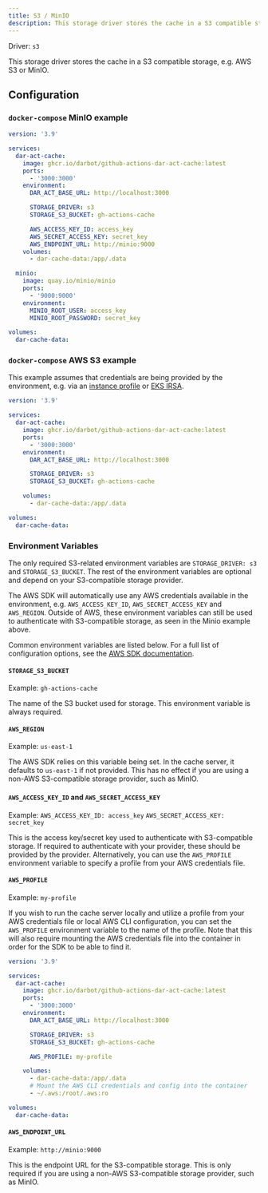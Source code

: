 ```yaml
---
title: S3 / MinIO
description: This storage driver stores the cache in a S3 compatible storage, e.g. AWS S3 or MinIO.
---
```


Driver: `s3`

This storage driver stores the cache in a S3 compatible storage, e.g. AWS S3 or MinIO.

## Configuration

### `docker-compose` MinIO example

```yaml [docker-compose.yml]
version: '3.9'

services:
  dar-act-cache:
    image: ghcr.io/darbot/github-actions-dar-act-cache:latest
    ports:
      - '3000:3000'
    environment:
      DAR_ACT_BASE_URL: http://localhost:3000

      STORAGE_DRIVER: s3
      STORAGE_S3_BUCKET: gh-actions-cache

      AWS_ACCESS_KEY_ID: access_key
      AWS_SECRET_ACCESS_KEY: secret_key
      AWS_ENDPOINT_URL: http://minio:9000
    volumes:
      - dar-cache-data:/app/.data

  minio:
    image: quay.io/minio/minio
    ports:
      - '9000:9000'
    environment:
      MINIO_ROOT_USER: access_key
      MINIO_ROOT_PASSWORD: secret_key

volumes:
  dar-cache-data:
```

### `docker-compose` AWS S3 example

This example assumes that credentials are being provided by the environment, e.g. via an [instance profile](https://docs.aws.amazon.com/IAM/latest/UserGuide/id_roles_use_switch-role-ec2_instance-profiles.html) or [EKS IRSA](https://docs.aws.amazon.com/eks/latest/userguide/iam-roles-for-service-accounts.html).

```yaml [docker-compose.yml]
version: '3.9'

services:
  dar-act-cache:
    image: ghcr.io/darbot/github-actions-dar-act-cache:latest
    ports:
      - '3000:3000'
    environment:
      DAR_ACT_BASE_URL: http://localhost:3000

      STORAGE_DRIVER: s3
      STORAGE_S3_BUCKET: gh-actions-cache

    volumes:
      - dar-cache-data:/app/.data

volumes:
  dar-cache-data:
```

### Environment Variables

The only required S3-related environment variables are `STORAGE_DRIVER: s3` and `STORAGE_S3_BUCKET`. The rest of the environment variables are optional and depend on your S3-compatible storage provider.

The AWS SDK will automatically use any AWS credentials available in the environment, e.g. `AWS_ACCESS_KEY_ID`, `AWS_SECRET_ACCESS_KEY` and `AWS_REGION`. Outside of AWS, these environment variables can still be used to authenticate with S3-compatible storage, as seen in the Minio example above.

Common environment variables are listed below. For a full list of configuration options, see the [AWS SDK documentation](https://docs.aws.amazon.com/sdkref/latest/guide/settings-reference.html#EVarSettings).

#### `STORAGE_S3_BUCKET`

Example: `gh-actions-cache`

The name of the S3 bucket used for storage. This environment variable is always required.

#### `AWS_REGION`

Example: `us-east-1`

The AWS SDK relies on this variable being set. In the cache server, it defaults to `us-east-1` if not provided. This has no effect if you are using a non-AWS S3-compatible storage provider, such as MinIO.

#### `AWS_ACCESS_KEY_ID` and `AWS_SECRET_ACCESS_KEY`

Example:
  `AWS_ACCESS_KEY_ID: access_key`
  `AWS_SECRET_ACCESS_KEY: secret_key`

This is the access key/secret key used to authenticate with S3-compatible storage. If required to authenticate with your provider, these should be provided by the provider. Alternatively, you can use the `AWS_PROFILE` environment variable to specify a profile from your AWS credentials file.

#### `AWS_PROFILE`

Example: `my-profile`

If you wish to run the cache server locally and utilize a profile from your AWS credentials file or local AWS CLI configuration, you can set the `AWS_PROFILE` environment variable to the name of the profile. Note that this will also require mounting the AWS credentials file into the container in order for the SDK to be able to find it.

```yaml [docker-compose.yml]
version: '3.9'

services:
  dar-act-cache:
    image: ghcr.io/darbot/github-actions-dar-act-cache:latest
    ports:
      - '3000:3000'
    environment:
      DAR_ACT_BASE_URL: http://localhost:3000

      STORAGE_DRIVER: s3
      STORAGE_S3_BUCKET: gh-actions-cache

      AWS_PROFILE: my-profile

    volumes:
      - dar-cache-data:/app/.data
      # Mount the AWS CLI credentials and config into the container
      - ~/.aws:/root/.aws:ro

volumes:
  dar-cache-data:
```

#### `AWS_ENDPOINT_URL`

Example: `http://minio:9000`

This is the endpoint URL for the S3-compatible storage. This is only required if you are using a non-AWS S3-compatible storage provider, such as MinIO.

